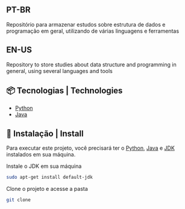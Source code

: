 ## PT-BR
Repositório para armazenar estudos sobre estrutura de dados e programação em geral, utilizando de várias linguagens e ferramentas

## EN-US
Repository to store studies about data structure and programming in general, using several languages and tools

## 📦 Tecnologias | Technologies

* [Python](https://www.python.org/)
* [Java](https://www.java.com/pt-BR/)

## 🚀 Instalação | Install

Para executar este projeto, você precisará ter o [Python](https://www.python.org/), [Java](https://www.java.com/pt-BR/) e [JDK](https://www.oracle.com/br/java/technologies/javase-jdk11-downloads.html) instalados em sua máquina.

Instale o JDK em sua máquina
```sh
sudo apt-get install default-jdk
```

Clone o projeto e acesse a pasta
```sh
git clone
```
